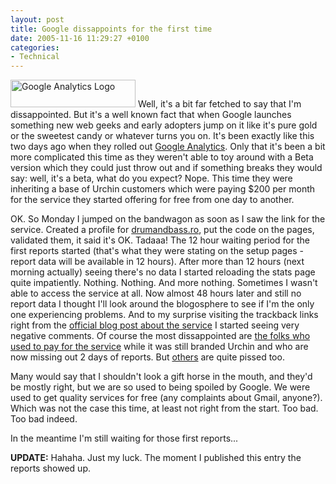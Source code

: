 ```yaml
---
layout: post
title: Google dissappoints for the first time
date: 2005-11-16 11:29:27 +0100
categories:
- Technical
---
```

<img src="http://www.rusiczki.net/blog/blogpics/google_analytics_logo.gif" width="200" height="44" alt="Google Analytics Logo" class="postimage" /> Well, it's a bit far fetched to say that I'm dissappointed. But it's a well known fact that when Google launches something new web geeks and early adopters jump on it like it's pure gold or the sweetest candy or whatever turns you on. It's been exactly like this two days ago when they rolled out <a href="http://www.google.com/analytics/">Google Analytics</a>. Only that it's been a bit more complicated this time as they weren't able to toy around with a Beta version which they could just throw out and if something breaks they would say: well, it's a beta, what do you expect? Nope. This time they were inheriting a base of Urchin customers which were paying $200 per month for the service they started offering for free from one day to another.

OK. So Monday I jumped on the bandwagon as soon as I saw the link for the service. Created a profile for <a href="http://www.drumandbass.ro">drumandbass.ro</a>, put the code on the pages, validated them, it said it's OK. Tadaaa! The 12 hour waiting period for the first reports started (that's what they were stating on the setup pages - report data will be available in 12 hours). After more than 12 hours (next morning actually) seeing there's no data I started reloading the stats page quite impatiently. Nothing. Nothing. And more nothing. Sometimes I wasn't able to access the service at all. Now almost 48 hours later and still no report data I thought I'll look around the blogosphere to see if I'm the only one experiencing problems. And to my surprise visiting the trackback links right from the <a href="http://googleblog.blogspot.com/2005/11/circle-of-analytics.html">official blog post about the service</a> I started seeing very negative comments. Of course the most dissappointed are <a href="http://onotech.blogspot.com/2005_11_01_onotech_archive.html#113200904055483341">the folks who used to pay for the service</a> while it was still branded Urchin and who are now missing out 2 days of reports. But <a href="http://www.micropersuasion.com/2005/11/google_analytic.html">others</a> are quite pissed too.

Many would say that I shouldn't look a gift horse in the mouth, and they'd be mostly right, but we are so used to being spoiled by Google. We were used to get quality services for free (any complaints about Gmail, anyone?). Which was not the case this time, at least not right from the start. Too bad. Too bad indeed.

In the meantime I'm still waiting for those first reports...

<b>UPDATE:</b> Hahaha. Just my luck. The moment I published this entry the reports showed up.

